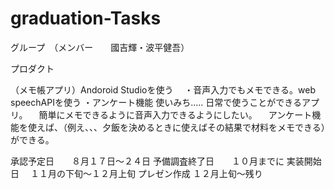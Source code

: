 # graduation-Tasks

グループ　（メンバー　　國吉輝・波平健吾）

プロダクト　

（メモ帳アプリ）Andoroid Studioを使う
　・音声入力でもメモできる。web speechAPIを使う
  ・アンケート機能
  使いみち..... 日常で使うことができるアプリ。
             　簡単にメモできるように音声入力できるようにしたい。
             　アンケート機能を使えば、（例え、、、夕飯を決めるときに使えばその結果で材料をメモできる）ができる。

  承認予定日　　８月１７日〜２４日
  予備調査終了日　　１０月までに
  実装開始日　  １１月の下旬〜１２月上旬
  プレゼン作成  １２月上旬〜残り
  
  
  
  
  
